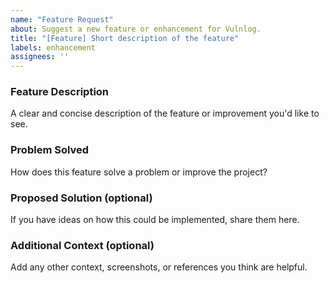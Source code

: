 ```yaml
---
name: "Feature Request"
about: Suggest a new feature or enhancement for Vulnlog.
title: "[Feature] Short description of the feature"
labels: enhancement
assignees: ''
---
```


### Feature Description

A clear and concise description of the feature or improvement you'd like to see.

### Problem Solved

How does this feature solve a problem or improve the project?

### Proposed Solution (optional)

If you have ideas on how this could be implemented, share them here.

### Additional Context (optional)

Add any other context, screenshots, or references you think are helpful.
